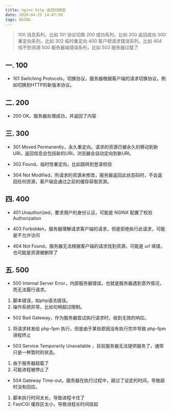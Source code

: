 ```yaml
---
title: nginx http 返回码原因
date: 2020-04-25 14:47:58
tags: NGINX
---
```


> 100 消息系列，比如 101 协议切换 
> 200 成功系列，比如 200 返回成功
> 300 重定向系列，比如 302 临时重定向
> 400 客户顿请求错误系列，比如 404 找不到资源
> 500 服务器端错误系列，比如 503 服务器过载了

<!-- more -->

## 一. 100

- 101 Switching Protocols，切换协议，服务器根据客户端的请求切换协议，例如切换到HTTP的新版本协议。

## 二. 200

- 200 OK，服务器处理成功，并返回了内容

## 三. 300
- 301 Moved Permanently，永久重定向，请求的资源已被永久的移动到新URI，返回信息会包括新的URI，浏览器会自动定向到新URI。

- 302 Found，临时性重定向，比如跳转到登录校验

- 304 Not Modified，所请求的资源未修改，服务器返回此状态码时，不会返回任何资源，客户端会通过之前的缓存获取资源。


## 四. 400
- 401 Unauthorized，要求用户的身份认证，可能是 NGINX 配置了校验 Authorization

- 403 Forbidden，服务器理解请求客户端的请求，但是拒绝执行此请求，可能是不允许访问

- 404 Not Found，服务器无法根据客户端的请求找到资源，可能是 url 填错，也可能是资源被删除了


## 五. 500
- 500 Internal Server Error，内部服务器错误，也就是服务器遇到意外情况，而无法履行请求。
1. 脚本错误，如php语法错误。
2. 操作系统异常，比如句柄超过限制。

- 502 Bad Gateway，作为服务器尝试执行请求时，收到无效的响应。
1. 将请求转发给 php-fpm 执行，但是由于某些原因没有执行完毕导致 php-fpm 进程终止

- 503 Service Temporarily Unavailable ，目前服务器无法提供服务了，通常只是一种暂时的状态。
1. 由于服务器超载了
2. 可能进程被停止了

- 504 Gateway Time-out，服务器在执行过程中，超过了设定的时间，导致超时没有回应。
1. 脚本执行时间太长，导致进程卡住了
2. FastCGI 缓存区太小，导致进程长时间挂起
